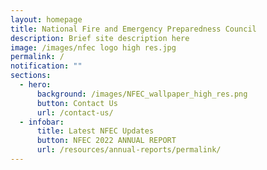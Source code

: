 ```yaml
---
layout: homepage
title: National Fire and Emergency Preparedness Council
description: Brief site description here
image: /images/nfec logo high res.jpg
permalink: /
notification: ""
sections:
  - hero:
      background: /images/NFEC_wallpaper_high_res.png
      button: Contact Us
      url: /contact-us/
  - infobar:
      title: Latest NFEC Updates
      button: NFEC 2022 ANNUAL REPORT
      url: /resources/annual-reports/permalink/
---
```

